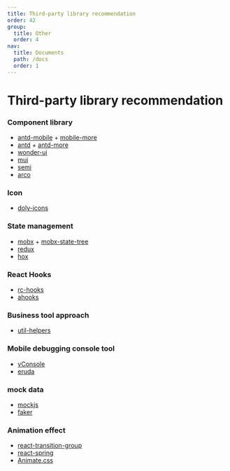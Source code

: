 ```yaml
---
title: Third-party library recommendation
order: 42
group:
  title: Other
  order: 4
nav:
  title: Documents
  path: /docs
  order: 1
---
```


# Third-party library recommendation

### Component library

- [antd-mobile] + [mobile-more]
- [antd] + [antd-more]
- [wonder-ui]
- [mui]
- [semi]
- [arco]

### Icon

- [doly-icons]

### State management

- [mobx] + [mobx-state-tree]
- [redux]
- [hox]

### React Hooks

- [rc-hooks]
- [ahooks]

### Business tool approach

- [util-helpers]

### Mobile debugging console tool

- [vConsole]
- [eruda]

### mock data

- [mockjs]
- [faker]

### Animation effect

- [react-transition-group]
- [react-spring]
- [Animate.css]

[vconsole]: https://github.com/Tencent/vConsole
[eruda]: https://github.com/liriliri/eruda
[mockjs]: https://github.com/nuysoft/Mock/wiki
[faker]: https://github.com/faker-js/faker
[hox]: https://github.com/umijs/hox
[mobx]: https://github.com/mobxjs/mobx
[mobx-state-tree]: https://github.com/mobxjs/mobx-state-tree
[redux]: https://github.com/reduxjs/redux
[react-transition-group]: https://reactcommunity.org/react-transition-group/
[react-spring]: https://github.com/react-spring/react-spring
[animate.css]: https://animate.style/
[rc-hooks]: https://doly-dev.github.io/rc-hooks/latest/index.html
[ahooks]: https://ahooks.js.org/
[util-helpers]: https://doly-dev.github.io/util-helpers/index.html
[wonder-ui]: https://github.com/jian263994241/wonder-ui/tree/next
[mui]: https://mui.com/
[antd-mobile]: https://mobile.ant.design/
[mobile-more]: https://doly-dev.github.io/mobile-more/latest/index.html
[antd]: https://ant.design/
[antd-more]: https://doly-dev.github.io/antd-more/latest/index.html
[semi]: https://semi.design/
[arco]: https://arco.design/
[doly-icons]: https://doly-dev.github.io/doly-icons/latest/index.html
